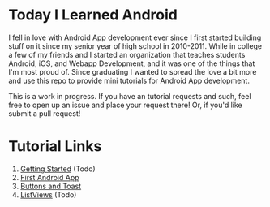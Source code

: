# Today I Learned Android
I fell in love with Android App development ever since I first started building stuff on it since my senior year of high school in 2010-2011. While in college a few of my friends and I started an organization that teaches students Android, iOS, and Webapp Development, and it was one of the things that I'm most proud of. Since graduating I wanted to spread the love a bit more and use this repo to provide mini tutorials for Android App development.


This is a work in progress. If you have an tutorial requests and such, feel free to open up an issue and place your request there! Or, if you'd like submit a pull request!

# Tutorial Links
1. [Getting Started](gettingStarted/README.md) (Todo)
2. [First Android App](firstAndroidApp/README.md)
3. [Buttons and Toast](buttonsAndToast/README.md)
4. [ListViews](listViews/README.md) (Todo)
